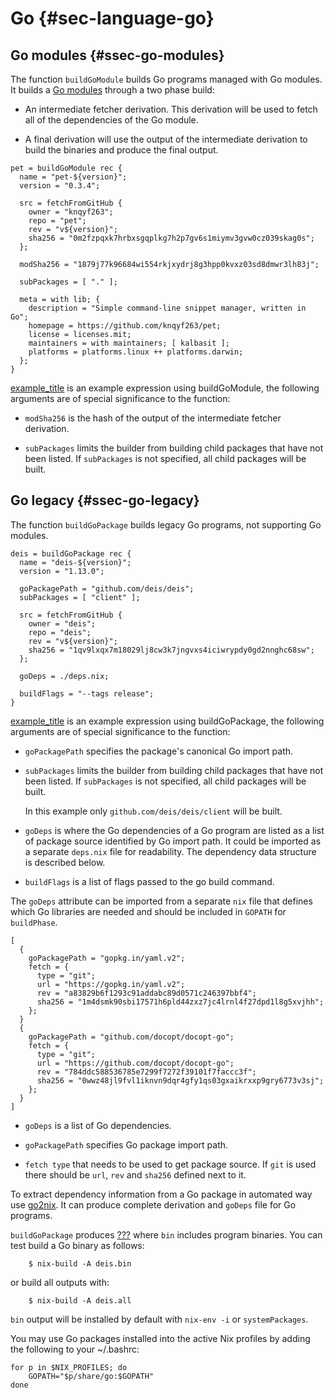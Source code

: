 Go {#sec-language-go}
==

Go modules {#ssec-go-modules}
----------

The function ` buildGoModule ` builds Go programs managed with Go
modules. It builds a [Go
modules](https://github.com/golang/go/wiki/Modules) through a two phase
build:

-   An intermediate fetcher derivation. This derivation will be used to
    fetch all of the dependencies of the Go module.

-   A final derivation will use the output of the intermediate
    derivation to build the binaries and produce the final output.

<!-- -->

    pet = buildGoModule rec {
      name = "pet-${version}";
      version = "0.3.4";

      src = fetchFromGitHub {
        owner = "knqyf263";
        repo = "pet";
        rev = "v${version}";
        sha256 = "0m2fzpqxk7hrbxsgqplkg7h2p7gv6s1miymv3gvw0cz039skag0s";
      };

      modSha256 = "1879j77k96684wi554rkjxydrj8g3hpp0kvxz03sd8dmwr3lh83j"; 

      subPackages = [ "." ]; 

      meta = with lib; {
        description = "Simple command-line snippet manager, written in Go";
        homepage = https://github.com/knqyf263/pet;
        license = licenses.mit;
        maintainers = with maintainers; [ kalbasit ];
        platforms = platforms.linux ++ platforms.darwin;
      };
    }

[example\_title](#ex-buildGoModule) is an example expression using
buildGoModule, the following arguments are of special significance to
the function:

-   `modSha256` is the hash of the output of the intermediate fetcher
    derivation.

-   `subPackages` limits the builder from building child packages that
    have not been listed. If `subPackages` is not specified, all child
    packages will be built.

Go legacy {#ssec-go-legacy}
---------

The function ` buildGoPackage ` builds legacy Go programs, not
supporting Go modules.

    deis = buildGoPackage rec {
      name = "deis-${version}";
      version = "1.13.0";

      goPackagePath = "github.com/deis/deis"; 
      subPackages = [ "client" ]; 

      src = fetchFromGitHub {
        owner = "deis";
        repo = "deis";
        rev = "v${version}";
        sha256 = "1qv9lxqx7m18029lj8cw3k7jngvxs4iciwrypdy0gd2nnghc68sw";
      };

      goDeps = ./deps.nix; 

      buildFlags = "--tags release"; 
    }

[example\_title](#ex-buildGoPackage) is an example expression using
buildGoPackage, the following arguments are of special significance to
the function:

-   `goPackagePath` specifies the package\'s canonical Go import path.

-   `subPackages` limits the builder from building child packages that
    have not been listed. If `subPackages` is not specified, all child
    packages will be built.

    In this example only `github.com/deis/deis/client` will be built.

-   `goDeps` is where the Go dependencies of a Go program are listed as
    a list of package source identified by Go import path. It could be
    imported as a separate `deps.nix` file for readability. The
    dependency data structure is described below.

-   `buildFlags` is a list of flags passed to the go build command.

The `goDeps` attribute can be imported from a separate `nix` file that
defines which Go libraries are needed and should be included in `GOPATH`
for `buildPhase`.

    [ 
      {
        goPackagePath = "gopkg.in/yaml.v2"; 
        fetch = {
          type = "git"; 
          url = "https://gopkg.in/yaml.v2";
          rev = "a83829b6f1293c91addabc89d0571c246397bbf4";
          sha256 = "1m4dsmk90sbi17571h6pld44zxz7jc4lrnl4f27dpd1l8g5xvjhh";
        };
      }
      {
        goPackagePath = "github.com/docopt/docopt-go";
        fetch = {
          type = "git";
          url = "https://github.com/docopt/docopt-go";
          rev = "784ddc588536785e7299f7272f39101f7faccc3f";
          sha256 = "0wwz48jl9fvl1iknvn9dqr4gfy1qs03gxaikrxxp9gry6773v3sj";
        };
      }
    ]

-   `goDeps` is a list of Go dependencies.

-   `goPackagePath` specifies Go package import path.

-   `fetch type` that needs to be used to get package source. If `git`
    is used there should be `url`, `rev` and `sha256` defined next to
    it.

To extract dependency information from a Go package in automated way use
[go2nix](https://github.com/kamilchm/go2nix). It can produce complete
derivation and `goDeps` file for Go programs.

`buildGoPackage` produces [???](#chap-multiple-output) where `bin`
includes program binaries. You can test build a Go binary as follows:

        $ nix-build -A deis.bin
      

or build all outputs with:

        $ nix-build -A deis.all
      

`bin` output will be installed by default with `nix-env -i` or
`systemPackages`.

You may use Go packages installed into the active Nix profiles by adding
the following to your \~/.bashrc:

    for p in $NIX_PROFILES; do
        GOPATH="$p/share/go:$GOPATH"
    done
